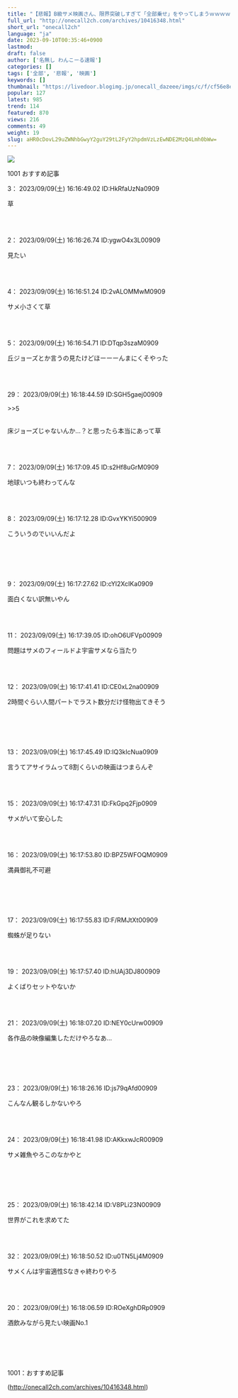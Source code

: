 ```yaml
---
title: "【悲報】B級サメ映画さん、限界突破しすぎて「全部乗せ」をやってしまうｗｗｗｗ : わんこーる速報！"
full_url: "http://onecall2ch.com/archives/10416348.html"
short_url: "onecall2ch"
language: "ja"
date: 2023-09-10T00:35:46+0900
lastmod: 
draft: false
author: ['名無し わんこーる速報']
categories: []
tags: ['全部', '悲報', '映画']
keywords: []
thumbnail: "https://livedoor.blogimg.jp/onecall_dazeee/imgs/c/f/cf56e8ea-s.jpg"
popular: 127
latest: 985
trend: 114
featured: 870
views: 216
comments: 49
weight: 19
slug: aHR0cDovL29uZWNhbGwyY2guY29tL2FyY2hpdmVzLzEwNDE2MzQ4Lmh0bWw=
---
```


![](https://livedoor.blogimg.jp/onecall_dazeee/imgs/c/f/cf56e8ea-s.jpg)

<div> <p class='name2'> 1001 おすすめ記事</p> <p class='name2'>3： 2023/09/09(土) 16:16:49.02 ID:HkRfaUzNa0909</p><p class='onecall'> 草 <br><br></p><br> <p class='name2'>2： 2023/09/09(土) 16:16:26.74 ID:ygwO4x3L00909</p><p class='onecall'> 見たい <br><br></p><br> <p class='name2'>4： 2023/09/09(土) 16:16:51.24 ID:2vALOMMwM0909</p><p class='onecall'> サメ小さくて草 <br><br></p><br> <p class='name2'>5： 2023/09/09(土) 16:16:54.71 ID:DTqp3szaM0909</p><p class='onecall'> 丘ジョーズとか言うの見たけどほーーーんまにくそやった <br><br></p><br> <p class='name2'>29： 2023/09/09(土) 16:18:44.59 ID:SGH5gaej00909</p><p class='onecall'> <p class='anchor'>>>5</p> <br> 床ジョーズじゃないんか…？と思ったら本当にあって草 <br><br></p><br> <p class='name2'>7： 2023/09/09(土) 16:17:09.45 ID:s2Hf8uGrM0909</p><p class='onecall'> 地球いつも終わってんな <br><br></p><br> <p class='name2'>8： 2023/09/09(土) 16:17:12.28 ID:GvxYKYi500909</p><p class='onecall'><p> こういうのでいいんだよ </p><br><br></p><br> <p class='name2'>9： 2023/09/09(土) 16:17:27.62 ID:cYl2XcIKa0909</p><p class='onecall'> 面白くない訳無いやん <br><br></p><br> <p class='name2'>11： 2023/09/09(土) 16:17:39.05 ID:ohO6UFVp00909</p><p class='onecall'> 問題はサメのフィールドよ宇宙サメなら当たり <br><br></p><br> <p class='name2'>12： 2023/09/09(土) 16:17:41.41 ID:CE0xL2na00909</p><p class='onecall'><p> 2時間ぐらい人間パートでラスト数分だけ怪物出てきそう </p><br><br></p><br> <p class='name2'>13： 2023/09/09(土) 16:17:45.49 ID:IQ3klcNua0909</p><p class='onecall'> 言うてアサイラムって8割くらいの映画はつまらんぞ <br><br></p><br> <p class='name2'>15： 2023/09/09(土) 16:17:47.31 ID:FkGpq2Fjp0909</p><p class='onecall'> サメがいて安心した <br><br></p><br> <p class='name2'>16： 2023/09/09(土) 16:17:53.80 ID:BPZ5WFOQM0909</p><p class='onecall'><p> 満員御礼不可避 </p><br><br></p><br> <p class='name2'>17： 2023/09/09(土) 16:17:55.83 ID:F/RMJtXt00909</p><p class='onecall'> 蜘蛛が足りない <br><br></p><br> <p class='name2'>19： 2023/09/09(土) 16:17:57.40 ID:hUAj3DJ800909</p><p class='onecall'> よくばりセットやないか <br><br></p><br> <p class='name2'>21： 2023/09/09(土) 16:18:07.20 ID:NEY0cUrw00909</p><p class='onecall'><p> 各作品の映像編集しただけやろなあ… </p><br><br></p><br> <p class='name2'>23： 2023/09/09(土) 16:18:26.16 ID:js79qAfd00909</p><p class='onecall'> こんなん観るしかないやろ <br><br></p><br> <p class='name2'>24： 2023/09/09(土) 16:18:41.98 ID:AKkxwJcR00909</p><p class='onecall'><p> サメ雑魚やろこのなかやと </p><br><br></p><br> <p class='name2'>25： 2023/09/09(土) 16:18:42.14 ID:V8PLi23N00909</p><p class='onecall'> 世界がこれを求めてた <br><br></p><br> <p class='name2'>32： 2023/09/09(土) 16:18:50.52 ID:u0TN5Lj4M0909</p><p class='onecall'> サメくんは宇宙適性Sなきゃ終わりやろ <br><br></p><br> <p class='name2'>20： 2023/09/09(土) 16:18:06.59 ID:ROeXghDRp0909</p><p class='onecall'><p> 酒飲みながら見たい映画No.1 </p><br><br></p><br> <p class='name2'>1001：おすすめ記事</p> </div>

(http://onecall2ch.com/archives/10416348.html)
